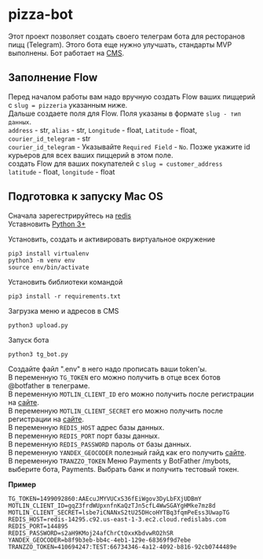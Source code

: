 # pizza-bot
 
 
Этот проект позволяет создать своего телеграм бота для ресторанов пицц (Telegram). Этого бота еще нужно улучшать, стандарты MVP выполнены.
Бот работает на [CMS](https://www.elasticpath.com/).    
     
## Заполнение Flow
Перед началом работы вам надо вручную создать Flow ваших пиццерий с `slug = pizzeria` указанным ниже.   
Дальше создаете поля для Flow. Поля указаны в формате `slug - тип данных`.     
`address` - str,	`alias` - str,	`Longitude` - float,	`Latitude` - float,	`courier_id_telegram` - str         
`courier_id_telegram` - Указывайте `Required Field` - `No`. Позже укажите id курьеров для всех ваших пиццерий в этом поле.    
создать Flow для ваших покупателей с `slug = customer_address`          
`latitude` - float, 	`longitude` - float    
      
## Подготовка к запуску Mac OS    
Сначала зарегестрируйтесь на [redis](https://redis.io/)     
Уставновить [Python 3+](https://www.python.org/downloads/)

Установить, создать и активировать виртуальное окружение

```
pip3 install virtualenv
python3 -m venv env
source env/bin/activate
```

Установить библиотеки командой

```
pip3 install -r requirements.txt
```
Загрузка меню и адресов в CMS      
```
python3 upload.py       
```
Запуск бота   

```
python3 tg_bot.py
```

Создайте файл ".env" в него надо прописать ваши token'ы.   
В переменную `TG_TOKEN` его можно получить в отце всех ботов @botfather в телеграме.    
В переменную `MOTLIN_CLIENT_ID` его можно получить после регистрации на [сайте](https://www.elasticpath.com/request-free-trial).    
В переменную `MOTLIN_CLIENT_SECRET` его можно получить после регистрации на [сайте](https://www.elasticpath.com/request-free-trial).    
В переменную `REDIS_HOST` адрес базы данных.    
В переменную `REDIS_PORT` порт базы данных.    
В переменную `REDIS_PASSWORD` пароль от базы данных.    
В переменную `YANDEX_GEOCODER` полезный гайд как его получить [сайте](https://devman.org/encyclopedia/api-docs/yandex-geocoder-api/).    
В переменную `TRANZZO_TOKEN` Меню Payments у BotFather /mybots, выберите бота, Payments. Выбрать банк и получить тестовый токен.    
    
**Пример**  
```
TG_TOKEN=1499092860:AAEcuJMYVUCxS36fEiWgov3DyLbFXjUDBmY
MOTLIN_CLIENT_ID=gqZ3frdWUpxnfnKaQzTJn5cfL4WwSGAYgHMke7mz8d
MOTLIN_CLIENT_SECRET=lsbe7iCNANxS2tU25DHcoHYTBq3fqmPeEss3UwapTG
REDIS_HOST=redis-14295.c92.us-east-1-3.ec2.cloud.redislabs.com
REDIS_PORT=144895
REDIS_PASSWORD=s2aH9KMoj24afChrCtOxxKbdvwRO2hSR
YANDEX_GEOCODER=b8f9b3eb-bb4c-4eb1-129e-68369f9d7ebe
TRANZZO_TOKEN=410694247:TEST:66734346-4a12-4092-b816-92cb0744489e
```

